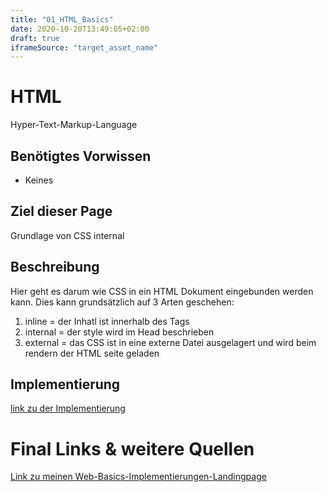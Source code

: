 ```yaml
---
title: "01_HTML_Basics"
date: 2020-10-20T13:49:05+02:00
draft: true
iframeSource: "target_asset_name"
---
```


# HTML
Hyper-Text-Markup-Language

## Benötigtes Vorwissen
- Keines

## Ziel dieser Page
Grundlage von CSS internal 


## Beschreibung
Hier geht es darum wie CSS in ein HTML Dokument eingebunden werden kann. Dies kann grundsätzlich auf 3 Arten geschehen:

1. inline = der Inhatl ist innerhalb des Tags
2. internal = der style wird im Head beschrieben
3. external = das CSS ist in eine externe Datei ausgelagert und wird beim rendern der HTML seite geladen





## Implementierung

[link zu der Implementierung](https://determined-varahamihira-d7b5b4.netlify.app/02_css/2.3+internal+css)



# Final Links & weitere Quellen
[Link zu meinen Web-Basics-Implementierungen-Landingpage](https://determined-varahamihira-d7b5b4.netlify.app/)